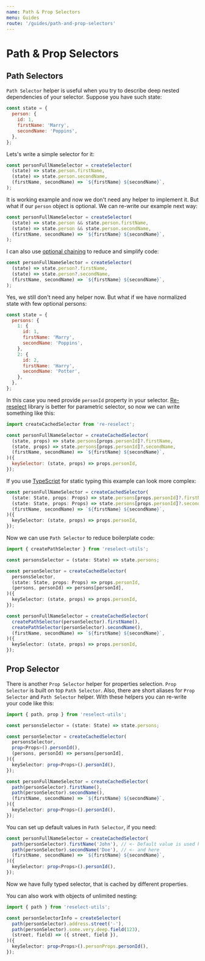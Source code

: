 ```yaml
---
name: Path & Prop Selectors
menu: Guides
route: '/guides/path-and-prop-selectors'
---
```


# Path & Prop Selectors

## Path Selectors

`Path Selector` helper is useful when you try to describe deep nested dependencies of your selector. Suppose you have such state:

```js
const state = {
  person: {
    id: 1,
    firstName: 'Marry',
    secondName: 'Poppins',
  },
};
```

Lets's write a simple selector for it:

```js
const personFullNameSelector = createSelector(
  (state) => state.person.firstName,
  (state) => state.person.secondName,
  (firstName, secondName) => `${firstName} ${secondName}`,
);
```

It is working example and now we don't need any helper to implement it. But what if our `person` object is optional. We can re-write our example next way:

```js
const personFullNameSelector = createSelector(
  (state) => state.person && state.person.firstName,
  (state) => state.person && state.person.secondName,
  (firstName, secondName) => `${firstName} ${secondName}`,
);
```

I can also use [optional chaining](https://github.com/tc39/proposal-optional-chaining) to reduce and simplify code:

```js
const personFullNameSelector = createSelector(
  (state) => state.person?.firstName,
  (state) => state.person?.secondName,
  (firstName, secondName) => `${firstName} ${secondName}`,
);
```

Yes, we still don't need any helper now. But what if we have normalized state with few optional persons:

```js
const state = {
  persons: {
    1: {
      id: 1,
      firstName: 'Marry',
      secondName: 'Poppins',
    },
    2: {
      id: 2,
      firstName: 'Harry',
      secondName: 'Potter',
    },
  },
};
```

In this case you need provide `personId` property in your selector. [Re-reselect](https://github.com/toomuchdesign/re-reselect) library is better for parametric selector, so now we can write something like this:

```js
import createCachedSelector from 're-reselect';

const personFullNameSelector = createCachedSelector(
  (state, props) => state.persons[props.personId]?.firstName,
  (state, props) => state.persons[props.personId]?.secondName,
  (firstName, secondName) => `${firstName} ${secondName}`,
)({
  keySelector: (state, props) => props.personId,
});
```

If you use [TypeScript](https://www.typescriptlang.org/) for static typing this example can look more complex:

```typescript
const personFullNameSelector = createCachedSelector(
  (state: State, props: Props) => state.persons[props.personId]?.firstName,
  (state: State, props: Props) => state.persons[props.personId]?.secondName,
  (firstName, secondName) => `${firstName} ${secondName}`,
)({
  keySelector: (state, props) => props.personId,
});
```

Now we can use `Path Selector` to reduce boilerplate code:

```typescript
import { createPathSelector } from 'reselect-utils';

const personsSelector = (state: State) => state.persons;

const personSelector = createCachedSelector(
  personsSelector,
  (state: State, props: Props) => props.personId,
  (persons, personId) => persons[personId],
)({
  keySelector: (state, props) => props.personId,
});

const personFullNameSelector = createCachedSelector(
  createPathSelector(personSelector).firstName(),
  createPathSelector(personSelector).secondName(),
  (firstName, secondName) => `${firstName} ${secondName}`,
)({
  keySelector: (state, props) => props.personId,
});
```

## Prop Selector

There is another `Prop Selector` helper for properties selection. `Prop Selector` is built on top `Path Selector`. Also, there are short aliases for `Prop Selector` and `Path Selector` helper. With these helpers you can re-write your code like this:

```typescript
import { path, prop } from 'reselect-utils';

const personsSelector = (state: State) => state.persons;

const personSelector = createCachedSelector(
  personsSelector,
  prop<Props>().personId(),
  (persons, personId) => persons[personId],
)({
  keySelector: prop<Props>().personId(),
});

const personFullNameSelector = createCachedSelector(
  path(personSelector).firstName(),
  path(personSelector).secondName(),
  (firstName, secondName) => `${firstName} ${secondName}`,
)({
  keySelector: prop<Props>().personId(),
});
```

You can set up default values in `Path Selector`, if you need:

```typescript
const personFullNameSelector = createCachedSelector(
  path(personSelector).firstName('John'), // <- Default value is used here
  path(personSelector).secondName('Doe'), // <- and here
  (firstName, secondName) => `${firstName} ${secondName}`,
)({
  keySelector: prop<Props>().personId(),
});
```

Now we have fully typed selector, that is cached by different properties.

You can also work with objects of unlimited nesting:

```typescript
import { path } from 'reselect-utils';

const personSelectorInfo = createSelector(
  path(personSelector).address.street('-'),
  path(personSelector).some.very.deep.field(123),
  (street, field) => ({ street, field }),
)({
  keySelector: prop<Props>().personProps.personId(),
});
```

